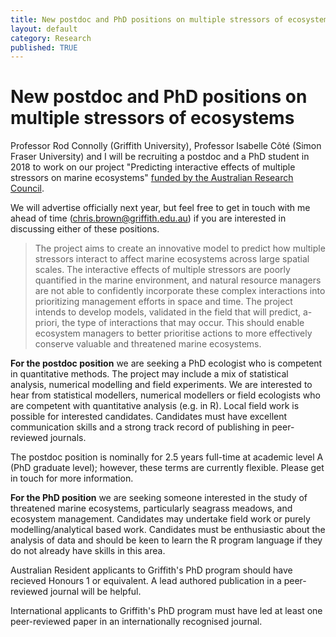 ```yaml
---
title: New postdoc and PhD positions on multiple stressors of ecosystems
layout: default
category: Research
published: TRUE
---
```


# New postdoc and PhD positions on multiple stressors of ecosystems

Professor Rod Connolly (Griffith University), Professor Isabelle Côté (Simon Fraser University) and I will be recruiting a postdoc and a PhD student in 2018 to work on our project "Predicting interactive effects of multiple stressors on marine ecosystems" [funded by the Australian Research Council](http://www.seascapemodels.org/research/2017/11/10/interacting-impacts-grant.html).

We will advertise officially next year, but feel free to get in touch with me ahead of time (chris.brown@griffith.edu.au) if you are interested in discussing either of these positions.

> The project aims to create an innovative model to predict how multiple stressors interact to affect marine ecosystems across large spatial scales. The interactive effects of multiple stressors are poorly quantified in the marine environment, and natural resource managers are not able to confidently incorporate these complex interactions into prioritizing management efforts in space and time. The project intends to develop models, validated in the field that will predict, a-priori, the type of interactions that may occur. This should enable ecosystem managers to better prioritise actions to more effectively conserve valuable and threatened marine ecosystems.

**For the postdoc position** we are seeking a PhD ecologist who is competent in quantitative methods. The project may include a mix of statistical analysis, numerical modelling and field experiments. We are interested to hear from statistical modellers, numerical modellers or field ecologists who are competent with quantitative analysis (e.g. in R). Local field work is possible for interested candidates. Candidates must have excellent communication skills and a strong track record of publishing in peer-reviewed journals.

The postdoc position is nominally for 2.5 years full-time at academic level A (PhD graduate level); however, these terms are currently flexible. Please get in touch for more information.

**For the PhD position** we are seeking someone interested in the study of threatened marine ecosystems, particularly seagrass meadows, and ecosystem management. Candidates may undertake field work or purely modelling/analytical based work. Candidates must be enthusiastic about the analysis of data and should be keen to learn the R program language if they do not already have skills in this area.

Australian Resident applicants to Griffith's PhD program should have recieved Honours 1 or equivalent. A lead authored publication in a peer-reviewed journal will be helpful.

International applicants to Griffith's PhD program must have led at least one peer-reviewed paper in an internationally recognised journal.
